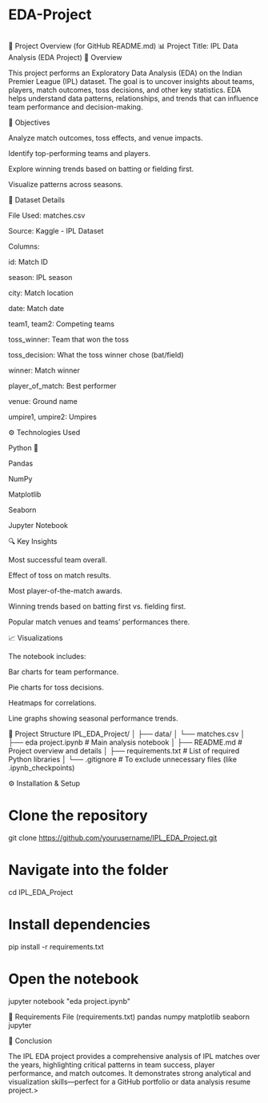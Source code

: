 # EDA-Project
<br>
🧠 Project Overview (for GitHub README.md)
📊 Project Title: IPL Data Analysis (EDA Project)
📘 Overview

This project performs an Exploratory Data Analysis (EDA) on the Indian Premier League (IPL) dataset.
The goal is to uncover insights about teams, players, match outcomes, toss decisions, and other key statistics.
EDA helps understand data patterns, relationships, and trends that can influence team performance and decision-making.

🎯 Objectives

Analyze match outcomes, toss effects, and venue impacts.

Identify top-performing teams and players.

Explore winning trends based on batting or fielding first.

Visualize patterns across seasons.

🧩 Dataset Details

File Used: matches.csv

Source: Kaggle - IPL Dataset

Columns:

id: Match ID

season: IPL season

city: Match location

date: Match date

team1, team2: Competing teams

toss_winner: Team that won the toss

toss_decision: What the toss winner chose (bat/field)

winner: Match winner

player_of_match: Best performer

venue: Ground name

umpire1, umpire2: Umpires

⚙️ Technologies Used

Python 🐍

Pandas

NumPy

Matplotlib

Seaborn

Jupyter Notebook

🔍 Key Insights

Most successful team overall.

Effect of toss on match results.

Most player-of-the-match awards.

Winning trends based on batting first vs. fielding first.

Popular match venues and teams’ performances there.

📈 Visualizations

The notebook includes:

Bar charts for team performance.

Pie charts for toss decisions.

Heatmaps for correlations.

Line graphs showing seasonal performance trends.

📂 Project Structure
IPL_EDA_Project/
│
├── data/
│   └── matches.csv
│
├── eda project.ipynb        # Main analysis notebook
│
├── README.md                # Project overview and details
│
├── requirements.txt         # List of required Python libraries
│
└── .gitignore               # To exclude unnecessary files (like .ipynb_checkpoints)

⚙️ Installation & Setup
# Clone the repository
git clone https://github.com/yourusername/IPL_EDA_Project.git

# Navigate into the folder
cd IPL_EDA_Project

# Install dependencies
pip install -r requirements.txt

# Open the notebook
jupyter notebook "eda project.ipynb"

🧾 Requirements File (requirements.txt)
pandas
numpy
matplotlib
seaborn
jupyter

🏁 Conclusion

The IPL EDA project provides a comprehensive analysis of IPL matches over the years, highlighting critical patterns in team success, player performance, and match outcomes.
It demonstrates strong analytical and visualization skills—perfect for a GitHub portfolio or data analysis resume project.>
